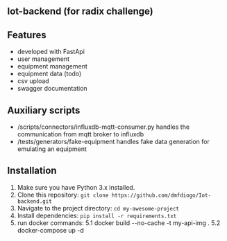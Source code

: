 ## Iot-backend (for radix challenge)

## Features

* developed with FastApi
* user management
* equipment management
* equipment data (todo)
* csv upload
* swagger documentation

## Auxiliary scripts

* /scripts/connectors/influxdb-mqtt-consumer.py handles the communication from mqtt broker to influxdb 
* /tests/generators/fake-equipment handles fake data generation for emulating an equipment

## Installation

1. Make sure you have Python 3.x installed.
2. Clone this repository: `git clone https://github.com/dmfdiogo/Iot-backend.git`
3. Navigate to the project directory: `cd my-awesome-project`
4. Install dependencies: `pip install -r requirements.txt`
5. run docker commands:
    5.1 docker build --no-cache -t my-api-img .
    5.2 docker-compose up -d